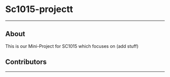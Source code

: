 # Sc1015-projectt
--------

## About
This is our Mini-Project for SC1015 which focuses on (add stuff)



## Contributors
--------

